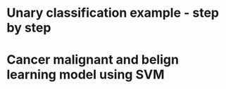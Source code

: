 # Unary classification example - step by step
# Cancer malignant and belign learning model using SVM
